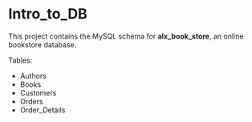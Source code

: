 # Intro_to_DB

This project contains the MySQL schema for **alx_book_store**, an online bookstore database.

Tables:
- Authors  
- Books  
- Customers  
- Orders  
- Order_Details
